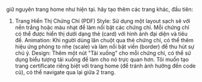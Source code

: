 giữ nguyên trang home như hiện tại.
hãy tạo thêm các trang khác, đầu tiên:
1. Trang Hiển Thị Chứng Chỉ (PDF)
Style: Sử dụng một layout sạch sẽ với nền trắng hoặc màu nhạt để làm nổi bật các chứng chỉ. Mỗi chứng chỉ có thể được hiển thị dưới dạng thẻ (card) với hình ảnh đại diện và tiêu đề.
Animation: Khi người dùng lăn chuột qua thẻ chứng chỉ, có thể thêm hiệu ứng phóng to nhẹ (scale) và làm nổi bật viền (border) để thu hút sự chú ý.
Design: Thêm một nút "Tải xuống" cho mỗi chứng chỉ, có thể sử dụng biểu tượng tải xuống để làm cho nó trực quan hơn.
Tôi muốn tạo trang certificate riêng biệt với trang home (để tránh ảnh hưởng đến code cũ), có thể navigate qua lại giữa 2 trang.
